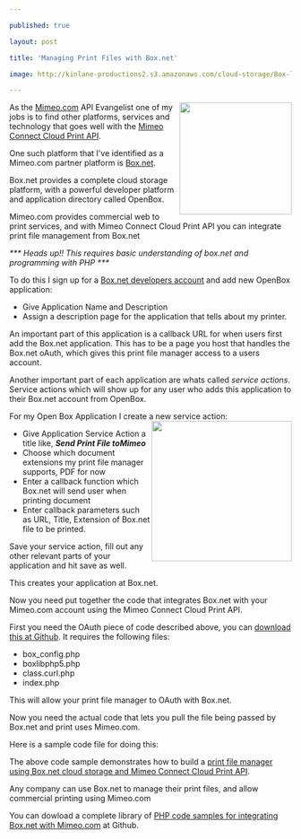 ---
published: true
layout: post
title: 'Managing Print Files with Box.net'
image: http://kinlane-productions2.s3.amazonaws.com/cloud-storage/Box-logo-new.jpg
---

<img src="https://kinlane-productions2.s3.amazonaws.com/cloud-storage/Box-logo-new.jpg" alt="" width="200" align="right" /> As the <a title="Mimeo.com" href="http://www.mimeo.com">Mimeo.com</a> API Evangelist one of my jobs is to find other platforms, services and technology that goes well with the <a title="Mimeo Connect Cloud Print API" href="../../">Mimeo Connect Cloud Print API</a>.<p>
One such platform that I've identified as a Mimeo.com partner platform is <a title="Box.net" href="http://www.box.net">Box.net</a>.<p>
Box.net provides a complete cloud storage platform, with a powerful developer platform and application directory called OpenBox.<p>
Mimeo.com provides commercial web to print services, and with Mimeo Connect Cloud Print API you can integrate print file management from Box.net<p>
<em>*** Heads up!! This requires basic understanding of box.net and programming with PHP ***</em><p>
To do this I sign up for a <a title="Box.net Developer Account" href="http://www.box.net/developers">Box.net developers account</a> and add new OpenBox application:
<ul class="blue">
	<li>Give Application Name and Description</li>
	<li>Assign a description page for the application that tells about my printer.</li>
</ul>
An important part of this application is a callback URL for when users first add the Box.net application. This has to be a page you host that handles the Box.net oAuth, which gives this print file manager access to a users account.<p>
Another important part of each application are whats called <em>service actions</em>.  Service actions which will show up for any user who adds this application to their Box.net account from OpenBox.<p>
For my Open Box Application I create a new service action:  <img src="https://kinlane-productions2.s3.amazonaws.com/Box.net/Open-Box.png" alt="" width="250" align="right" />
<ul class="blue">
	<li>Give Application Service Action a title like, <strong><em>Send Print File toMimeo</em></strong></li>
	<li>Choose which document extensions my print file manager supports, PDF for now</li>
	<li>Enter a callback function which Box.net will send user when printing document</li>
	<li>Enter callback parameters such as URL, Title, Extension of Box.net file to be printed.</li>
</ul>
Save your service action, fill out any other relevant parts of your application and hit save as well.<p>
This creates your application at Box.net.<p>
Now you need put together the code that integrates Box.net with your Mimeo.com account using the Mimeo Connect Cloud Print API.<p>
First you need the OAuth piece of code described above, you can <a title="download at Github" href="https://github.com/mimeoconnect/Mimeo-Box.net">download this at Github</a>.  It requires the following files:
<ul class="blue">
	<li>box_config.php</li>
	<li>boxlibphp5.php</li>
	<li>class.curl.php</li>
	<li>index.php</li>
</ul>
This will allow your print file manager to OAuth with Box.net.<p>
Now you need the actual code that lets you pull the file being passed by Box.net and print uses Mimeo.com.<p>
Here is a sample code file for doing this:<p>
<script src="https://gist.github.com/950096.js?file=Box.net%20-%20Mimeo%20Connect%20Print%20File%20Manager"></script><p>
The above code sample demonstrates how to build a <a title="print file manager using Box.net cloud storage and Mimeo Connect Cloud Print API" href="http://developer.mimeo.com/blog/blog_detail.php?ID=92">print file manager using Box.net cloud storage and Mimeo Connect Cloud Print API</a>.<p>
Any company can use  Box.net to manage their print files, and allow commercial printing using Mimeo.com<p>
You can dowload a complete library of <a title="PHP code samples for integrating Box.net with Mimeo.com" href="https://github.com/mimeoconnect/Mimeo-Box.net">PHP code samples for integrating Box.net with Mimeo.com</a> at Github.

